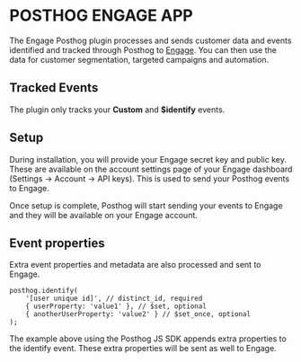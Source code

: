 # POSTHOG ENGAGE APP

The Engage Posthog plugin processes and sends customer data and events identified and tracked through Posthog to [Engage](https://engage.so). You can then use the data for customer segmentation, targeted campaigns and automation.

## Tracked Events

The plugin only tracks your **Custom** and **$identify** events.

## Setup

During installation, you will provide your Engage secret key and public key. These are available on the account settings page of your Engage dashboard (Settings -> Account -> API keys). This is used to send your Posthog events to Engage.

Once setup is complete, Posthog will start sending your events to Engage and they will be available on your Engage account.

## Event properties

Extra event properties and metadata are also processed and sent to Engage.

```
posthog.identify(
    '[user unique id]', // distinct_id, required
    { userProperty: 'value1' }, // $set, optional
    { anotherUserProperty: 'value2' } // $set_once, optional
);
```

The example above using the Posthog JS SDK appends extra properties to the identify event. These extra properties will be sent as well to Engage.
